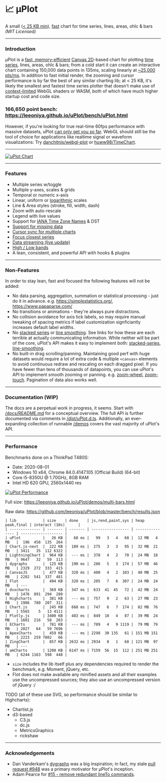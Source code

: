 # 📈 μPlot

A small ([< 25 KB min](https://github.com/leeoniya/uPlot/tree/master/dist/uPlot.iife.min.js)), [fast](https://github.com/leeoniya/uPlot#performance) chart for time series, lines, areas, ohlc & bars *(MIT Licensed)*

------

### Introduction

μPlot is a [fast, memory-efficient](https://github.com/leeoniya/uPlot#performance) [Canvas 2D](https://developer.mozilla.org/en-US/docs/Web/API/CanvasRenderingContext2D)-based chart for plotting [time series](https://en.wikipedia.org/wiki/Time_series), lines, areas, ohlc & bars; from a cold start it can create an interactive chart containing 150,000 data points in 135ms, scaling linearly at [~25,000 pts/ms](https://leeoniya.github.io/uPlot/bench/uPlot-10M.html). In addition to fast initial render, the zooming and cursor performance is by far the best of any similar charting lib; at < 25 KB, it's likely the smallest and fastest time series plotter that doesn't make use of [context-limited](https://bugs.chromium.org/p/chromium/issues/detail?id=771792) WebGL shaders or WASM, both of which have much higher startup cost and code size.

### 166,650 point bench: https://leeoniya.github.io/uPlot/bench/uPlot.html

However, if you're looking for true real-time 60fps performance with massive datasets, uPlot [can only get you so far](https://huww98.github.io/TimeChart/docs/performance). WebGL should still be the tool of choice for applications like realtime signal or waveform visualizations: Try [danchitnis/webgl-plot](https://github.com/danchitnis/webgl-plot) or [huww98/TimeChart](https://github.com/huww98/TimeChart).

------

[![uPlot Chart](https://github.com/leeoniya/uPlot/raw/master/uPlot.png)](https://github.com/leeoniya/uPlot/blob/master/uPlot.png)

------

### Features

- Multiple series w/toggle
- Multiple y-axes, scales & grids
- Temporal or numeric x-axis
- Linear, uniform or [logarithmic](https://leeoniya.github.io/uPlot/demos/log-scales.html) scales
- Line & Area styles (stroke, fill, width, dash)
- Zoom with auto-rescale
- Legend with live values
- Support for [IANA Time Zone Names](https://en.wikipedia.org/wiki/List_of_tz_database_time_zones) & DST
- [Support for missing data](https://leeoniya.github.io/uPlot/demos/missing-data.html)
- [Cursor sync for multiple charts](https://leeoniya.github.io/uPlot/demos/sync-cursor.html)
- [Focus closest series](https://leeoniya.github.io/uPlot/demos/focus-cursor.html)
- [Data streaming (live update)](https://leeoniya.github.io/uPlot/demos/stream-data.html)
- [High / Low bands](https://leeoniya.github.io/uPlot/demos/high-low-bands.html)
- A lean, consistent, and powerful API with hooks & plugins

------

### Non-Features

In order to stay lean, fast and focused the following features will not be added:

- No data parsing, aggregation, summation or statistical processing - just do it in advance. e.g. https://simplestatistics.org/, https://www.papaparse.com/
- No transitions or animations - they're always pure distractions.
- No collision avoidance for axis tick labels, so may require manual tweaking of spacing metrics if label customization signficiantly increases default label widths.
- No [stacked series](https://everydayanalytics.ca/2014/08/stacked-area-graphs-are-not-your-friend.html) or [line smoothing](http://www.vizwiz.com/2011/12/when-you-use-smoothed-line-chart-your.html). See links for how these are each terrible at actually communicating information. While neither will be part of the core, uPlot's API makes it easy to implement both: [stacked-series](https://leeoniya.github.io/uPlot/demos/stacked-series.html), [line-smoothing](https://leeoniya.github.io/uPlot/demos/line-smoothing.html).
- No built-in drag scrolling/panning. Maintaining good perf with huge datasets would require a lot of extra code & multiple `<canvas>` elements to avoid continuous redraw and rescaling on each dragged pixel. If you have fewer than tens of thousands of datapoints, you can use uPlot's API to implement smooth zooming or panning. e.g. [zoom-wheel](https://leeoniya.github.io/uPlot/demos/zoom-wheel.html), [zoom-touch](https://leeoniya.github.io/uPlot/demos/zoom-touch.html). Pagination of data also works well.

------

### Documentation (WIP)

The docs are a perpetual work in progress, it seems. Start with [/docs/README.md](https://github.com/leeoniya/uPlot/tree/master/docs) for a conceptual overview. The full API is further documented via comments in [/dist/uPlot.d.ts](https://github.com/leeoniya/uPlot/blob/master/dist/uPlot.d.ts). Additionally, an ever-expanding collection of runnable [/demos](https://leeoniya.github.io/uPlot/demos/index.html) covers the vast majority of uPlot's API.

------

### Performance

Benchmarks done on a ThinkPad T480S:

- Date: 2020-08-01
- Windows 10 x64, Chrome 84.0.4147.105 (Official Build) (64-bit)
- Core i5-8350U @ 1.70GHz, 8GB RAM
- Intel HD 620 GPU, 2560x1440 res

[![uPlot Performance](https://github.com/leeoniya/uPlot/raw/master/perf.png)](https://github.com/leeoniya/uPlot/blob/master/perf.png)

Full size: https://leeoniya.github.io/uPlot/demos/multi-bars.html

Raw data: https://github.com/leeoniya/uPlot/blob/master/bench/results.json

```
| lib            | size    | done    | js,rend,paint,sys | heap peak,final | interact (10s)      |
| -------------- | ------- | ------- | ----------------- | --------------- | ------------------- |
| uPlot          |   26 KB |   68 ms |   99   3   4   68 |  12 MB   4 MB   |  196  458  135  264 |
| Chart.js-next  |  222 KB |  189 ms |  275   3   3   95 |  32 MB  21 MB   | 3411   35  112 6322 |
| LightningChart |  964 KB |  --- ms |  378   4   2   70 |  24 MB  18 MB   | 9647   32   59  113 |
| dygraphs       |  125 KB |  190 ms |  286   5   3  174 |  57 MB  46 MB   | 2329  272  333  415 |
| CanvasJS       |  477 KB |  320 ms |  400   4   2  103 |  40 MB  25 MB   | 2282  541  337  481 |
| Flot           |  494 KB |  320 ms |  205   7   6  307 |  24 MB  24 MB   | ---                 |
| dvxcharts      |  369 KB |  347 ms |  633  41  45   72 |  42 MB  24 MB   | 1476  891  294  280 |
| Highcharts     |  381 KB |  --- ms |  757   9   2   63 |  27 MB  23 MB   | 1986  780  207  311 |
| Chart.js       |  245 KB |  668 ms |  747   6   7  174 |  82 MB  76 MB   | 5565    5   13 4111 |
| Plotly.js      | 3400 KB |  483 ms |  849  10   4   87 |  39 MB  24 MB   | 1601  216   58  203 |
| ECharts        |  781 KB |  --- ms |  789   4   9 1119 |  79 MB  79 MB   | 2027   64   59 7696 |
| ApexCharts     |  459 KB |  --- ms | 2298  30 135   61 | 151 MB 151 MB   | 2223  259 7802   66 |
| ZingChart      |  857 KB | 2632 ms | 2934   8   1   68 | 121 MB  97 MB   | ---                 |
| amCharts       | 1200 KB | 6147 ms | 7159  56  15  112 | 251 MB 251 MB   | 6244 1163  598  448 |
```

- `size` includes the lib itself plus any dependencies required to render the benchmark, e.g. Moment, jQuery, etc.
- Flot does not make available any minified assets and all their examples use the uncompressed sources; they also use an uncompressed version of jQuery :/

TODO (all of these use SVG, so performance should be similar to Highcharts):

- Chartist.js
- d3-based
  - C3.js
  - dc.js
  - MetricsGraphics
  - rickshaw

------

### Acknowledgements

- Dan Vanderkam's [dygraphs](https://github.com/danvk/dygraphs) was a big inspiration; in fact, my stale [pull request #948](https://github.com/danvk/dygraphs/pull/948) was a primary motivator for μPlot's inception.
- Adam Pearce for [#15 - remove redundant lineTo commands](https://github.com/leeoniya/uPlot/issues/15).